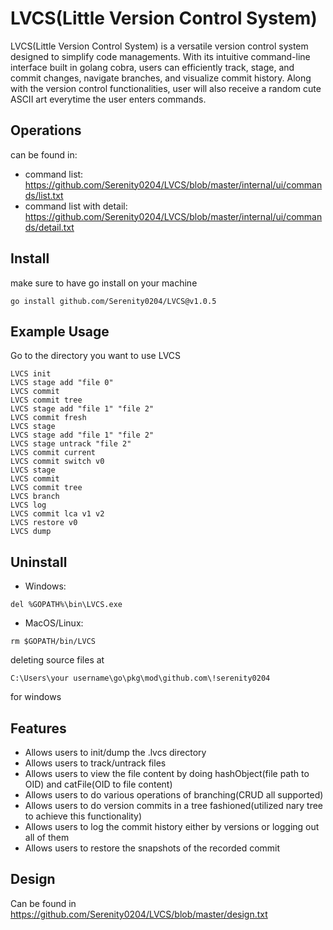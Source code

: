 
# LVCS(Little Version Control System)
LVCS(Little Version Control System) is a versatile version control system designed to simplify code managements. With its intuitive command-line interface built in golang cobra, users can efficiently track, stage, and commit changes, navigate branches, and visualize commit history. Along with the version control functionalities, user will also receive a random cute ASCII art everytime the user enters commands. 

## Operations
can be found in:
* command list: https://github.com/Serenity0204/LVCS/blob/master/internal/ui/commands/list.txt
* command list with detail: https://github.com/Serenity0204/LVCS/blob/master/internal/ui/commands/detail.txt

## Install
make sure to have go install on your machine
```
go install github.com/Serenity0204/LVCS@v1.0.5
```

## Example Usage
Go to the directory you want to use LVCS
```
LVCS init
LVCS stage add "file 0"
LVCS commit
LVCS commit tree
LVCS stage add "file 1" "file 2"
LVCS commit fresh
LVCS stage
LVCS stage add "file 1" "file 2"
LVCS stage untrack "file 2"
LVCS commit current
LVCS commit switch v0
LVCS stage
LVCS commit
LVCS commit tree
LVCS branch
LVCS log
LVCS commit lca v1 v2
LVCS restore v0
LVCS dump
```

## Uninstall
* Windows:
```
del %GOPATH%\bin\LVCS.exe
```
* MacOS/Linux: 
```
rm $GOPATH/bin/LVCS
```
deleting source files at
```
C:\Users\your username\go\pkg\mod\github.com\!serenity0204
```
for windows

## Features

- Allows users to init/dump the .lvcs directory
- Allows users to track/untrack files
- Allows users to view the file content by doing hashObject(file path to OID) and catFile(OID to file content)
- Allows users to do various operations of branching(CRUD all supported)
- Allows users to do version commits in a tree fashioned(utilized nary tree to achieve this functionality)
- Allows users to log the commit history either by versions or logging out all of them
- Allows users to restore the snapshots of the recorded commit

## Design
Can be found in https://github.com/Serenity0204/LVCS/blob/master/design.txt
